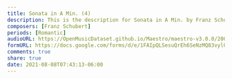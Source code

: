 ```yaml
---
title: Sonata in A Min. (4)
description: This is the description for Sonata in A Min. by Franz Schubert
composers: [Franz Schubert]
periods: [Romantic]
audioURL: https://OpenMusicDataset.github.io/Maestro/maestro-v3.0.0/2006/MIDI-Unprocessed_22_R2_2006_01_ORIG_MID--AUDIO_22_R2_2006_04_Track04_wav.midi
formURL: https://docs.google.com/forms/d/e/1FAIpQLSesuQrEh6SeNzMQ83vylOwdHJbBejrKbyJmtCj32TFfDN90hg/viewform
comments: true
share: true
date: 2021-08-08T07:43:13-06:00
---
```


